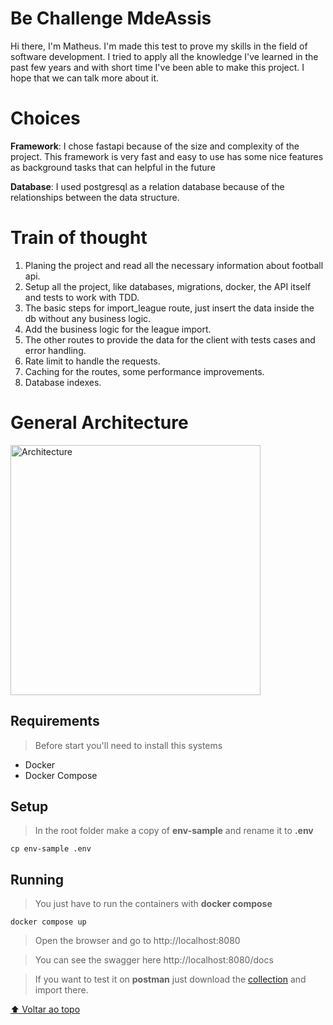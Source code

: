 # Be Challenge MdeAssis

Hi there, I'm Matheus. I'm made this test to prove my skills in the field of software development. I tried to apply all the knowledge I've learned in the past few years and with short time I've been able to make this project. I hope that we can talk more about it.
# Choices

**Framework**: I chose fastapi because of the size and complexity of the project. This framework is very fast and easy to use has some nice features as background tasks that can helpful in the future

**Database**: I used postgresql as a relation database because of the relationships between the data structure.

# Train of thought

1. Planing the project and read all the necessary information about football api.
2. Setup all the project, like databases, migrations, docker, the API itself and tests to work with TDD.
3. The basic steps for import_league route, just insert the data inside the db without any business logic.
4. Add the business logic for the league import.
5. The other routes to provide the data for the client with tests cases and error handling.
6. Rate limit to handle the requests.
7. Caching for the routes, some performance improvements.
8. Database indexes.

# General Architecture
<p align="">
  <img src="" alt="Architecture" float="rigth" width="400"> 
</p>

## Requirements

> Before start you'll need to install this systems

* Docker
* Docker Compose

## Setup

>In the root folder make a copy of **env-sample** and rename it to **.env**

```
cp env-sample .env
```
## Running
> You just have to run the containers with **docker compose**

```
docker compose up
```
> Open the browser and go to http://localhost:8080

> You can see the swagger here http://localhost:8080/docs

> If you want to test it on **postman** just download the [collection](https://www.getpostman.com/downloads/mac) and import there.  

[⬆ Voltar ao topo](README.md)<br>
